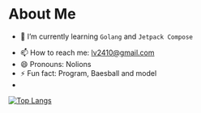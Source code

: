 # About Me


<!-- - 🔭 I’m currently working on ...  -->
- 🌱 I’m currently learning `Golang` and `Jetpack Compose`
<!-- - 👯 I’m looking to collaborate on ... -->
<!--- 🤔 I’m looking for help with ... -->
<!-- - 💬 Ask me about ... -->
- 📫 How to reach me: lv2410@gmail.com
- 😄 Pronouns: Nolions
- ⚡ Fun fact: Program, Baesball and model
- 

[![Top Langs](https://github-readme-stats.vercel.app/api/top-langs/?username=nolions)](https://github.com/anuraghazra/github-readme-stats)
